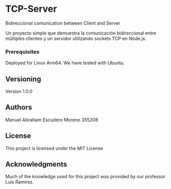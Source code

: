 # TCP-Server

Bidireccional comunication between Client and Server

Un proyecto simple que demuestra la comunicación bidireccional entre múltiples clientes y un servidor utilizando sockets TCP en Node.js.

### Prerequisites


Deployed for Linux Arm64. We have tested with Ubuntu.

## Versioning

Version 1.0.0

## Authors

Manuel Abraham Escudero Moreno 355208

## License

This project is licensed under the MIT License

## Acknowledgments

Much of the knowledge used for this project was provided by our professor Luis Ramírez.

